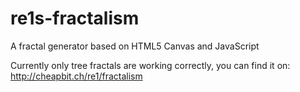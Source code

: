 # re1s-fractalism
A fractal generator based on HTML5 Canvas and JavaScript

Currently only tree fractals are working correctly, you can find it on:
http://cheapbit.ch/re1/fractalism
